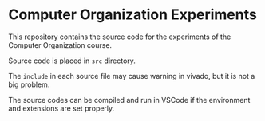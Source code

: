 # Computer Organization Experiments

This repository contains the source code for the experiments of the Computer Organization course.

Source code is placed in `src` directory.

The `include` in each source file may cause warning in vivado, but it is not a big problem.

The source codes can be compiled and run in VSCode if the environment and extensions are set properly.
